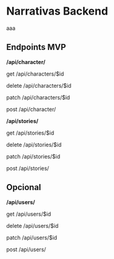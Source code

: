 # Narrativas Backend
aaa
## Endpoints MVP

**/api/character/**

get /api/characters/$id

delete /api/characters/$id

patch /api/characters/$id

post /api/character/

**/api/stories/**

get /api/stories/$id

delete /api/stories/$id

patch /api/stories/$id

post /api/stories/

## Opcional

**/api/users/**

get /api/users/$id

delete /api/users/$id

patch /api/users/$id

post /api/users/
